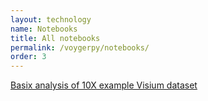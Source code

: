 ```yaml
---
layout: technology
name: Notebooks
title: All notebooks
permalink: /voygerpy/notebooks/
order: 3
---
```


<div>
<a href="{{ site.base_url }}/notebooks/visium_10x.html">Basix analysis of 10X example Visium dataset</a>

</div>